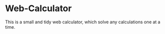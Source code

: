 # Web-Calculator
This is a small and tidy web calculator, which solve any calculations one at a time.
